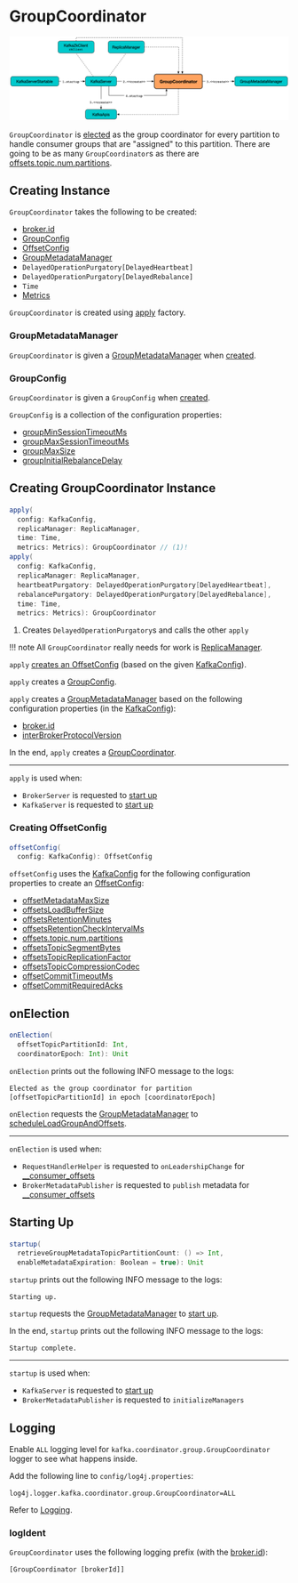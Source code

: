 # GroupCoordinator

![GroupCoordinator's Startup](../images/GroupCoordinator-startup.png)

`GroupCoordinator` is [elected](#onElection) as the group coordinator for every partition to handle consumer groups that are "assigned" to this partition. There are going to be as many `GroupCoordinator`s as there are [offsets.topic.num.partitions](../KafkaConfig.md#offsetsTopicPartitions).

## Creating Instance

`GroupCoordinator` takes the following to be created:

* <span id="brokerId"> [broker.id](../KafkaConfig.md#brokerId)
* [GroupConfig](#groupConfig)
* <span id="offsetConfig"> [OffsetConfig](OffsetConfig.md)
* [GroupMetadataManager](#groupManager)
* <span id="heartbeatPurgatory"> `DelayedOperationPurgatory[DelayedHeartbeat]`
* <span id="rebalancePurgatory"> `DelayedOperationPurgatory[DelayedRebalance]`
* <span id="time"> `Time`
* <span id="metrics"> [Metrics](../metrics/Metrics.md)

`GroupCoordinator` is created using [apply](#apply) factory.

### <span id="groupManager"> GroupMetadataManager

`GroupCoordinator` is given a [GroupMetadataManager](GroupMetadataManager.md) when [created](#creating-instance).

### <span id="groupConfig"><span id="GroupConfig"> GroupConfig

`GroupCoordinator` is given a `GroupConfig` when [created](#creating-instance).

`GroupConfig` is a collection of the configuration properties:

* [groupMinSessionTimeoutMs](../KafkaConfig.md#groupMinSessionTimeoutMs)
* [groupMaxSessionTimeoutMs](../KafkaConfig.md#groupMaxSessionTimeoutMs)
* [groupMaxSize](../KafkaConfig.md#groupMaxSize)
* [groupInitialRebalanceDelay](../KafkaConfig.md#groupInitialRebalanceDelay)

## <span id="apply"> Creating GroupCoordinator Instance

```scala
apply(
  config: KafkaConfig,
  replicaManager: ReplicaManager,
  time: Time,
  metrics: Metrics): GroupCoordinator // (1)!
apply(
  config: KafkaConfig,
  replicaManager: ReplicaManager,
  heartbeatPurgatory: DelayedOperationPurgatory[DelayedHeartbeat],
  rebalancePurgatory: DelayedOperationPurgatory[DelayedRebalance],
  time: Time,
  metrics: Metrics): GroupCoordinator
```

1. Creates `DelayedOperationPurgatory`s and calls the other `apply`

!!! note
    All `GroupCoordinator` really needs for work is [ReplicaManager](../ReplicaManager.md).

`apply` [creates an OffsetConfig](#offsetConfig-KafkaConfig) (based on the given [KafkaConfig](../KafkaConfig.md)).

`apply` creates a [GroupConfig](#GroupConfig).

`apply` creates a [GroupMetadataManager](GroupMetadataManager.md) based on the following configuration properties (in the [KafkaConfig](../KafkaConfig.md)):

* [broker.id](../KafkaConfig.md#brokerId)
* [interBrokerProtocolVersion](../KafkaConfig.md#interBrokerProtocolVersion)

In the end, `apply` creates a [GroupCoordinator](GroupCoordinator.md).

---

`apply` is used when:

* `BrokerServer` is requested to [start up](../kraft/BrokerServer.md#groupCoordinator)
* `KafkaServer` is requested to [start up](../broker/KafkaServer.md#groupCoordinator)

### <span id="offsetConfig"><span id="offsetConfig-KafkaConfig"> Creating OffsetConfig

```scala
offsetConfig(
  config: KafkaConfig): OffsetConfig
```

`offsetConfig` uses the [KafkaConfig](../KafkaConfig.md) for the following configuration properties to create an [OffsetConfig](OffsetConfig.md):

* [offsetMetadataMaxSize](../KafkaConfig.md#offsetMetadataMaxSize)
* [offsetsLoadBufferSize](../KafkaConfig.md#offsetsLoadBufferSize)
* [offsetsRetentionMinutes](../KafkaConfig.md#offsetsRetentionMinutes)
* [offsetsRetentionCheckIntervalMs](../KafkaConfig.md#offsetsRetentionCheckIntervalMs)
* [offsets.topic.num.partitions](../KafkaConfig.md#offsetsTopicPartitions)
* [offsetsTopicSegmentBytes](../KafkaConfig.md#offsetsTopicSegmentBytes)
* [offsetsTopicReplicationFactor](../KafkaConfig.md#offsetsTopicReplicationFactor)
* [offsetsTopicCompressionCodec](../KafkaConfig.md#offsetsTopicCompressionCodec)
* [offsetCommitTimeoutMs](../KafkaConfig.md#offsetCommitTimeoutMs)
* [offsetCommitRequiredAcks](../KafkaConfig.md#offsetCommitRequiredAcks)

## <span id="onElection"> onElection

```scala
onElection(
  offsetTopicPartitionId: Int,
  coordinatorEpoch: Int): Unit
```

`onElection` prints out the following INFO message to the logs:

```text
Elected as the group coordinator for partition [offsetTopicPartitionId] in epoch [coordinatorEpoch]
```

`onElection` requests the [GroupMetadataManager](#groupManager) to [scheduleLoadGroupAndOffsets](GroupMetadataManager.md#scheduleLoadGroupAndOffsets).

---

`onElection` is used when:

* `RequestHandlerHelper` is requested to `onLeadershipChange` for [__consumer_offsets](index.md#__consumer_offsets)
* `BrokerMetadataPublisher` is requested to `publish` metadata for [__consumer_offsets](index.md#__consumer_offsets)

## <span id="startup"> Starting Up

```scala
startup(
  retrieveGroupMetadataTopicPartitionCount: () => Int,
  enableMetadataExpiration: Boolean = true): Unit
```

`startup` prints out the following INFO message to the logs:

```text
Starting up.
```

`startup` requests the [GroupMetadataManager](#groupManager) to [start up](GroupMetadataManager.md#startup).

In the end, `startup` prints out the following INFO message to the logs:

```text
Startup complete.
```

---

`startup` is used when:

* `KafkaServer` is requested to [start up](../broker/KafkaServer.md#startup)
* `BrokerMetadataPublisher` is requested to `initializeManagers`

## Logging

Enable `ALL` logging level for `kafka.coordinator.group.GroupCoordinator` logger to see what happens inside.

Add the following line to `config/log4j.properties`:

```text
log4j.logger.kafka.coordinator.group.GroupCoordinator=ALL
```

Refer to [Logging](../logging.md).

### <span id="logIdent"> logIdent

`GroupCoordinator` uses the following logging prefix (with the [broker.id](../KafkaConfig.md#brokerId)):

```text
[GroupCoordinator [brokerId]]
```
